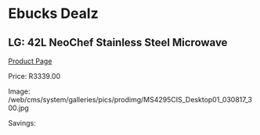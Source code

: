 
# Ebucks Dealz
## LG: 42L NeoChef Stainless Steel Microwave
[Product Page](https://www.ebucks.com/web/shop/productSelected.do?prodId=358489955&catId=704989856)

Price: R3339.00

Image: /web/cms/system/galleries/pics/prodimg/MS4295CIS_Desktop01_030817_300.jpg

Savings: 


	